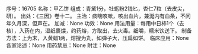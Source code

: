 序号：16705
名称：甲乙饼
组成：青黛1分，牡蛎粉2钱匕，杏仁7粒（去皮尖，研）。
出处：《三因》卷十二。
主治：痰喘咳嗽，咳出血片，兼涎内有血条，不问年久月深，但声在。
加减：None
功效：None
用法用量：每用中日柿1个（去核），入药在内，湿纸裹煨，约药熔，方取出，去火毒。细嚼，糯米饮送下。
制备方法：上为末，入黄蜡1两，熔搜为丸，如弹子大，压扁如饼。
临床应用：None
各家论述：None
用药禁忌：None
附注：None
